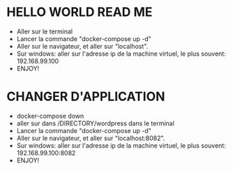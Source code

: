# HELLO WORLD READ ME
* Aller sur le terminal
* Lancer la commande "docker-compose up -d"
* Aller sur le navigateur, et aller sur "localhost".
* Sur windows: aller sur l'adresse ip de la machine virtuel, le plus souvent: 192.168.99.100
* ENJOY!

# CHANGER D'APPLICATION
* docker-compose down
* aller sur dans /DIRECTORY/wordpress dans le terminal
* Lancer la commande "docker-compose up -d"
* Aller sur le navigateur, et aller sur "localhost:8082".
* Sur windows: aller sur l'adresse ip de la machine virtuel, le plus souvent: 192.168.99.100:8082
* ENJOY!